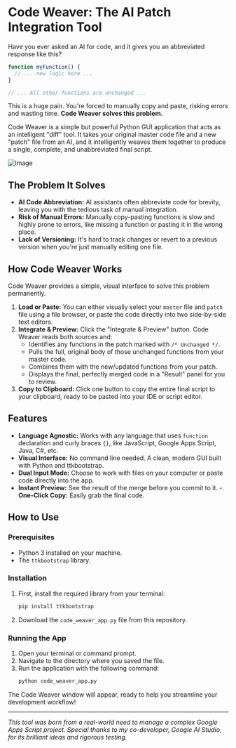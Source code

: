 # Code Weaver: The AI Patch Integration Tool

Have you ever asked an AI for code, and it gives you an abbreviated response like this?

```javascript
function myFunction() {
  // ... new logic here ...
}

// ... All other functions are unchanged ...
```

This is a huge pain. You're forced to manually copy and paste, risking errors and wasting time. **Code Weaver solves this problem.**

Code Weaver is a simple but powerful Python GUI application that acts as an intelligent "diff" tool. It takes your original master code file and a new "patch" file from an AI, and it intelligently weaves them together to produce a single, complete, and unabbreviated final script.

![image](https://github.com/user-attachments/assets/bd6713ea-00f6-4449-a8ae-1ad2ad9be763)


## The Problem It Solves

-   **AI Code Abbreviation:** AI assistants often abbreviate code for brevity, leaving you with the tedious task of manual integration.
-   **Risk of Manual Errors:** Manually copy-pasting functions is slow and highly prone to errors, like missing a function or pasting it in the wrong place.
-   **Lack of Versioning:** It's hard to track changes or revert to a previous version when you're just manually editing one file.

## How Code Weaver Works

Code Weaver provides a simple, visual interface to solve this problem permanently.

1.  **Load or Paste:** You can either visually select your `master` file and `patch` file using a file browser, or paste the code directly into two side-by-side text editors.
2.  **Integrate & Preview:** Click the "Integrate & Preview" button. Code Weaver reads both sources and:
    -   Identifies any functions in the patch marked with `/* Unchanged */`.
    -   Pulls the full, original body of those unchanged functions from your master code.
    -   Combines them with the new/updated functions from your patch.
    -   Displays the final, perfectly merged code in a "Result" panel for you to review.
3.  **Copy to Clipboard:** Click one button to copy the entire final script to your clipboard, ready to be pasted into your IDE or script editor.

## Features

-   **Language Agnostic:** Works with any language that uses `function` declaration and curly braces `{}`, like JavaScript, Google Apps Script, Java, C#, etc.
-   **Visual Interface:** No command line needed. A clean, modern GUI built with Python and ttkbootstrap.
-   **Dual Input Mode:** Choose to work with files on your computer or paste code directly into the app.
-   **Instant Preview:** See the result of the merge before you commit to it.
-.  **One-Click Copy:** Easily grab the final code.

## How to Use

### Prerequisites
- Python 3 installed on your machine.
- The `ttkbootstrap` library.

### Installation

1.  First, install the required library from your terminal:
    ```bash
    pip install ttkbootstrap
    ```
2.  Download the `code_weaver_app.py` file from this repository.

### Running the App

1.  Open your terminal or command prompt.
2.  Navigate to the directory where you saved the file.
3.  Run the application with the following command:
    ```bash
    python code_weaver_app.py
    ```

The Code Weaver window will appear, ready to help you streamline your development workflow!

---
*This tool was born from a real-world need to manage a complex Google Apps Script project. Special thanks to my co-developer, Google AI Studio, for its brilliant ideas and rigorous testing.*
